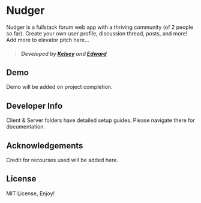 # Nudger

Nudger is a fullstack forum web app with a thriving community (of 2 people so far). Create your own user profile, discussion thread, posts, and more! Add more to elevator pitch here...

> ##### Developed by [Kelsey](https://github.com/shmewtep) and [Edward](https://github.com/CrypticSquirrel)

Demo
--

Demo will be added on project completion.

Developer Info
--

Client & Server folders have detailed setup guides. Please navigate there for documentation.

Acknowledgements
--

Credit for recourses used will be added here. 

License 
--

MIT License, Enjoy!

